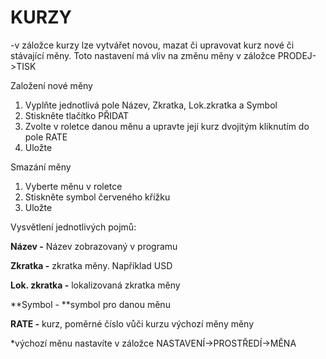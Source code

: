 # KURZY

-v záložce kurzy lze vytvářet novou, mazat či upravovat kurz nové či stávající měny. Toto nastavení má vliv na změnu měny v záložce PRODEJ-&gt;TISK

Založení nové měny

1. Vyplňte jednotlivá pole Název, Zkratka, Lok.zkratka a Symbol
2. Stiskněte tlačítko PŘIDAT
3. Zvolte v roletce danou měnu a upravte její kurz dvojitým kliknutím do pole RATE
4. Uložte

Smazání měny

1. Vyberte měnu v roletce
2. Stiskněte symbol červeného křížku
3. Uložte



Vysvětlení jednotlivých pojmů:

**Název -** Název zobrazovaný v programu

**Zkratka -** zkratka měny. Například USD

**Lok. zkratka -** lokalizovaná zkratka měny

**Symbol - **symbol pro danou měnu

**RATE -** kurz, poměrné číslo vůči kurzu výchozí měny měny

\*výchozí měnu nastavíte v záložce NASTAVENÍ-&gt;PROSTŘEDÍ-&gt;MĚNA



